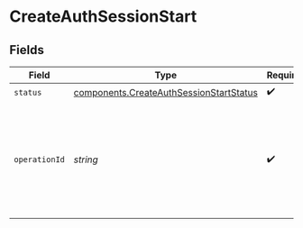# CreateAuthSessionStart


## Fields

| Field                                                                                              | Type                                                                                               | Required                                                                                           | Description                                                                                        |
| -------------------------------------------------------------------------------------------------- | -------------------------------------------------------------------------------------------------- | -------------------------------------------------------------------------------------------------- | -------------------------------------------------------------------------------------------------- |
| `status`                                                                                           | [components.CreateAuthSessionStartStatus](../../models/components/createauthsessionstartstatus.md) | :heavy_check_mark:                                                                                 | N/A                                                                                                |
| `operationId`                                                                                      | *string*                                                                                           | :heavy_check_mark:                                                                                 | Operation ID for the auth session creation. This is used in the resume and result operations.      |